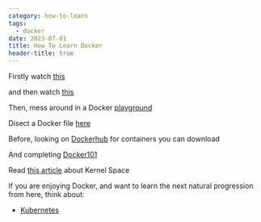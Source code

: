 ```yaml
---
category: how-to-learn
tags:
  - docker
date: 2023-07-01
title: How To Learn Docker
header-title: true
---
```


Firstly watch [this](https://www.youtube.com/watch?v=iqqDU2crIEQ)

and then watch [this](https://www.youtube.com/watch?v=i7ABlHngi1Q)

Then, mess around in a Docker [playground](https://labs.play-with-docker.com/)

Disect a Docker file [here](https://gist.github.com/adamveld12/4815792fadf119ef41bd)

Before, looking on [Dockerhub](https://hub.docker.com/) for containers you can download

And completing [Docker101](https://github.com/dockersamples/101-tutorial)

Read [this article](https://medium.com/@saschagrunert/demystifying-containers-part-i-kernel-space-2c53d6979504) about Kernel Space

If you are enjoying Docker, and want to learn the next natural progression from here, think about:

- [Kubernetes](/how-to-learn/kubernetes)